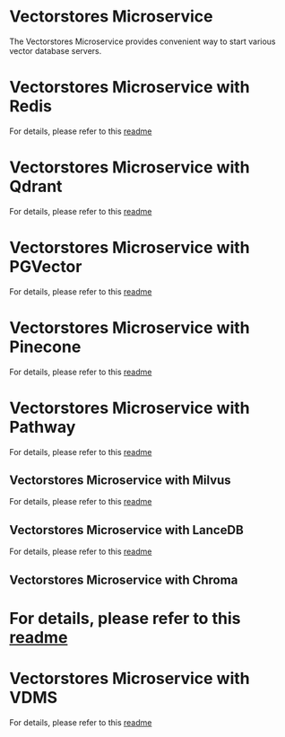 # Vectorstores Microservice

The Vectorstores Microservice provides convenient way to start various vector database servers.

# Vectorstores Microservice with Redis

For details, please refer to this [readme](langchain/redis/README.md)

# Vectorstores Microservice with Qdrant

For details, please refer to this [readme](langchain/qdrant/README.md)

# Vectorstores Microservice with PGVector

For details, please refer to this [readme](langchain/pgvector/README.md)

# Vectorstores Microservice with Pinecone

For details, please refer to this [readme](langchain/pinecone/README.md)

# Vectorstores Microservice with Pathway

For details, please refer to this [readme](langchain/pathway/README.md)

## Vectorstores Microservice with Milvus

For details, please refer to this [readme](langchain/milvus/README.md)

## Vectorstores Microservice with LanceDB

For details, please refer to this [readme](langchain/lancedb/README.md)

## Vectorstores Microservice with Chroma

For details, please refer to this [readme](langchain/chroma/README.md)
=======
# Vectorstores Microservice with VDMS

For details, please refer to this [readme](langchain/vdms/README.md)
